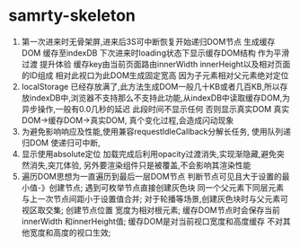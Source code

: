 # samrty-skeleton
1. 第一次进来时无骨架屏,进来后3S可中断恢复开始递归DOM节点 生成缓存DOM 缓存至indexDB 下次进来时loading状态下显示缓存DOM结构 作为平滑过渡 提升体验 缓存key由当前页面路由innerWidth innerHeight以及相对页面的ID组成 相对此视口为此DOM生成固定宽高 因为子元素相对父元素绝对定位
2. localStorage 已经存放满了,此方法生成DOM一般几十KB或者几百KB,所以存放indexDB中,浏览器不支持那么不支持此功能,从indexDB中读取缓存DOM,为异步操作,一般有0.0几秒的延迟  此段时间不显示任何 否则显示真实DOM 真实DOM->缓存DOM->真实DOM, 真个变化过程,会造成闪动现象
3. 为避免影响响应及性能,使用兼容requestIdleCallback分解长任务, 使用队列递归DOM 使递归可中断,
4. 显示使用absolute定位 加载完成后利用opacity过渡消失,实现渐隐藏,避免突然消失,突兀体验, 另外要渲染组件只是被覆盖,不会影响其渲染性能
5. 遍历DOM思想为一直遍历到最后一层DOM节点 判断节点可见且大于设置的最小值-》创建节点; 遇到可枚举节点直接创建灰色块 同一个父元素下同层元素与上一次节点间距小于设置值合并; 对于轮播等场景,创建灰色块时与父元素可视区取交集; 创建节点位置 宽度为相对根元素; 缓存DOM节点时会保存当前innerWidth 和innerHeight值; 缓存DOM是对当前视口宽度和高度缓存 不对其他宽度和高度的视口生效; 

 